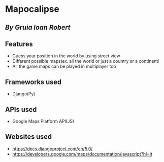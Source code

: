 # Mapocalipse

## _By Gruia Ioan Robert_


## Features

- Guess your position in the world by using street view
- Different possible maps(ex. all the world or just a country or a continent)
- All the game maps can be played in multiplayer too

## Frameworks used
- Django(Py)

## APIs used
- Google Maps Platform API(JS)

## Websites used
- https://docs.djangoproject.com/en/5.0/
- https://developers.google.com/maps/documentation/javascript?hl=it
